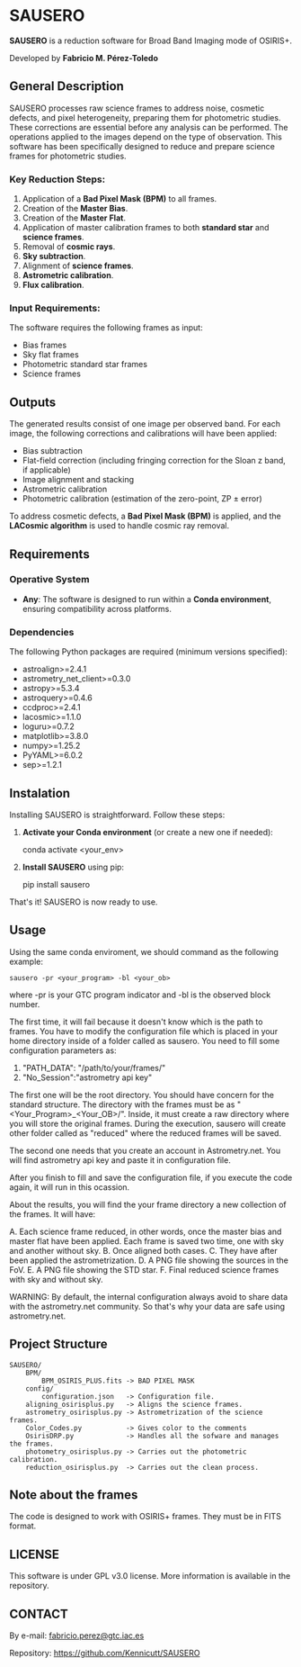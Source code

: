 # SAUSERO

__SAUSERO__ is a reduction software for Broad Band Imaging mode of OSIRIS+.

Developed by __Fabricio M. Pérez-Toledo__

## General Description

SAUSERO processes raw science frames to address noise, cosmetic defects, and pixel heterogeneity, preparing them for photometric studies. These corrections are essential before any analysis can be performed. The operations applied to the images depend on the type of observation. This software has been specifically designed to reduce and prepare science frames for photometric studies.

### Key Reduction Steps:

1. Application of a __Bad Pixel Mask (BPM)__ to all frames.
2. Creation of the __Master Bias__.
3. Creation of the __Master Flat__.
4. Application of master calibration frames to both __standard star__ and __science frames__.
5. Removal of __cosmic rays__.
6. __Sky subtraction__.
7. Alignment of __science frames__.
8. __Astrometric calibration__.
9. __Flux calibration__.

### Input Requirements:

The software requires the following frames as input:

- Bias frames
- Sky flat frames
- Photometric standard star frames
- Science frames

## Outputs

The generated results consist of one image per observed band. For each image, the following corrections and calibrations will have been applied:

- Bias subtraction
- Flat-field correction (including fringing correction for the Sloan z band, if applicable)
- Image alignment and stacking
- Astrometric calibration
- Photometric calibration (estimation of the zero-point, ZP ± error)

To address cosmetic defects, a __Bad Pixel Mask (BPM)__ is applied, and the __LACosmic algorithm__ is used to handle cosmic ray removal.

## Requirements

### Operative System
- __Any__: The software is designed to run within a __Conda environment__, ensuring compatibility across platforms.

### Dependencies
The following Python packages are required (minimum versions specified):

-  astroalign>=2.4.1
-  astrometry_net_client>=0.3.0
-  astropy>=5.3.4
-  astroquery>=0.4.6
-  ccdproc>=2.4.1
-  lacosmic>=1.1.0
-  loguru>=0.7.2
-  matplotlib>=3.8.0
-  numpy>=1.25.2
-  PyYAML>=6.0.2
-  sep>=1.2.1

## Instalation

Installing SAUSERO is straightforward. Follow these steps:

1. __Activate your Conda environment__ (or create a new one if needed):

    conda activate <your_env>

2. __Install SAUSERO__ using pip:

    pip install sausero

That's it! SAUSERO is now ready to use.

## Usage

Using the same conda enviroment, we should command as the following example:

    sausero -pr <your_program> -bl <your_ob>

where -pr is your GTC program indicator and -bl is the observed block number.

The first time, it will fail because it doesn't know which is the path to frames.
You have to modify the configuration file which is placed in your home directory
inside of a folder called as sausero. You need to fill some configuration parameters
as:

1. "PATH_DATA": "/path/to/your/frames/"
2. "No_Session":"astrometry api key"

The first one will be the root directory. You should have concern for the standard
structure. The directory with the frames must be as "<Your_Program>_<Your_OB>/".
Inside, it must create a raw directory where you will store the original frames.
During the execution, sausero will create other folder called as "reduced" where
the reduced frames will be saved.

The second one needs that you create an account in Astrometry.net. You will find
astrometry api key and paste it in configuration file.

After you finish to fill and save the configuration file, if you execute the code
again, it will run in this ocassion.

About the results, you will find the your frame directory a new collection of the 
frames. It will have:

A. Each science frame reduced, in other words, once the master bias and master
flat have been applied. Each frame is saved two time, one with sky and another
without sky.
B. Once aligned both cases.
C. They have after been applied the astrometrization.
D. A PNG file showing the sources in the FoV.
E. A PNG file showing the STD star.
F. Final reduced science frames with sky and without sky.

WARNING: By default, the internal configuration always avoid to share data with 
the astrometry.net community. So that's why your data are safe using
astrometry.net.

## Project Structure

    SAUSERO/
        BPM/
            BPM_OSIRIS_PLUS.fits -> BAD PIXEL MASK
        config/
            configuration.json   -> Configuration file.
        aligning_osirisplus.py   -> Aligns the science frames. 
        astrometry_osirisplus.py -> Astrometrization of the science frames.
        Color_Codes.py           -> Gives color to the comments
        OsirisDRP.py             -> Handles all the sofware and manages the frames. 
        photometry_osirisplus.py -> Carries out the photometric calibration.
        reduction_osirisplus.py  -> Carries out the clean process.

## Note about the frames

The code is designed to work with OSIRIS+ frames. They must be in FITS format.

## LICENSE

This software is under GPL v3.0 license. More information is available in the
repository.

## CONTACT

By e-mail: fabricio.perez@gtc.iac.es

Repository: https://github.com/Kennicutt/SAUSERO